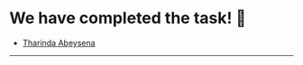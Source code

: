 # We have completed the task! :raised_hands:

- [Tharinda Abeysena](https://ab3y4.github.io/My-Site/#)

---------------------------------------------------------------------------
